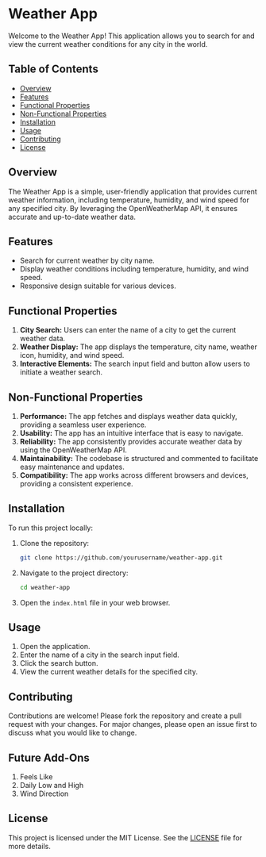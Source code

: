 # Weather App

Welcome to the Weather App! This application allows you to search for and view the current weather conditions for any city in the world.

## Table of Contents
- [Overview](#overview)
- [Features](#features)
- [Functional Properties](#functional-properties)
- [Non-Functional Properties](#non-functional-properties)
- [Installation](#installation)
- [Usage](#usage)
- [Contributing](#contributing)
- [License](#license)

## Overview

The Weather App is a simple, user-friendly application that provides current weather information, including temperature, humidity, and wind speed for any specified city. By leveraging the OpenWeatherMap API, it ensures accurate and up-to-date weather data.

## Features

- Search for current weather by city name.
- Display weather conditions including temperature, humidity, and wind speed.
- Responsive design suitable for various devices.

## Functional Properties

1. **City Search:** Users can enter the name of a city to get the current weather data.
2. **Weather Display:** The app displays the temperature, city name, weather icon, humidity, and wind speed.
3. **Interactive Elements:** The search input field and button allow users to initiate a weather search.

## Non-Functional Properties

1. **Performance:** The app fetches and displays weather data quickly, providing a seamless user experience.
2. **Usability:** The app has an intuitive interface that is easy to navigate.
3. **Reliability:** The app consistently provides accurate weather data by using the OpenWeatherMap API.
4. **Maintainability:** The codebase is structured and commented to facilitate easy maintenance and updates.
5. **Compatibility:** The app works across different browsers and devices, providing a consistent experience.

## Installation

To run this project locally:

1. Clone the repository:
    ```sh
    git clone https://github.com/yourusername/weather-app.git
    ```
2. Navigate to the project directory:
    ```sh
    cd weather-app
    ```
3. Open the `index.html` file in your web browser.

## Usage

1. Open the application.
2. Enter the name of a city in the search input field.
3. Click the search button.
4. View the current weather details for the specified city.

## Contributing

Contributions are welcome! Please fork the repository and create a pull request with your changes. For major changes, please open an issue first to discuss what you would like to change.

## Future Add-Ons

1. Feels Like
2. Daily Low and High
3. Wind Direction

## License

This project is licensed under the MIT License. See the [LICENSE](LICENSE) file for more details.
